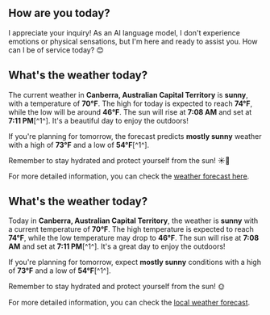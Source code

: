 
## How are you today?
I appreciate your inquiry! As an AI language model, I don't experience emotions or physical sensations, but I'm here and ready to assist you. How can I be of service today? 😊
## What's the weather today?
The current weather in **Canberra, Australian Capital Territory** is **sunny**, with a temperature of **70°F**. The high for today is expected to reach **74°F**, while the low will be around **46°F**. The sun will rise at **7:08 AM** and set at **7:11 PM**[^1^]. It's a beautiful day to enjoy the outdoors!

If you're planning for tomorrow, the forecast predicts **mostly sunny** weather with a high of **73°F** and a low of **54°F**[^1^].

Remember to stay hydrated and protect yourself from the sun! ☀️🌿

For more detailed information, you can check the [weather forecast here](^1^).
## What's the weather today?
Today in **Canberra, Australian Capital Territory**, the weather is **sunny** with a current temperature of **70°F**. The high temperature is expected to reach **74°F**, while the low temperature may drop to **46°F**. The sun will rise at **7:08 AM** and set at **7:11 PM**[^1^]. It's a great day to enjoy the outdoors!

If you're planning for tomorrow, expect **mostly sunny** conditions with a high of **73°F** and a low of **54°F**[^1^].

Remember to stay hydrated and protect yourself from the sun! 🌞

For more detailed information, you can check the [local weather forecast](^1^).